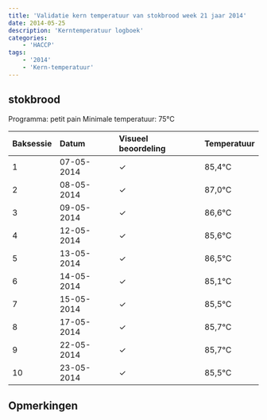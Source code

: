 ```yaml
---
title: 'Validatie kern temperatuur van stokbrood week 21 jaar 2014'
date: 2014-05-25
description: 'Kerntemperatuur logboek'
categories:
    - 'HACCP'
tags:
    - '2014'
    - 'Kern-temperatuur'
---
```


## stokbrood

Programma: petit pain
Minimale temperatuur: 75°C

| Baksessie | Datum | Visueel beoordeling | Temperatuur |
|:---|:---|:---|:---|
| 1 | 07-05-2014 | &check; | 85,4°C |
| 2 | 08-05-2014 | &check; | 87,0°C |
| 3 | 09-05-2014 | &check; | 86,6°C |
| 4 | 12-05-2014 | &check; | 85,6°C |
| 5 | 13-05-2014 | &check; | 86,5°C |
| 6 | 14-05-2014 | &check; | 85,1°C |
| 7 | 15-05-2014 | &check; | 85,5°C |
| 8 | 17-05-2014 | &check; | 85,7°C |
| 9 | 22-05-2014 | &check; | 85,7°C |
| 10 | 23-05-2014 | &check; | 85,5°C |

## Opmerkingen


